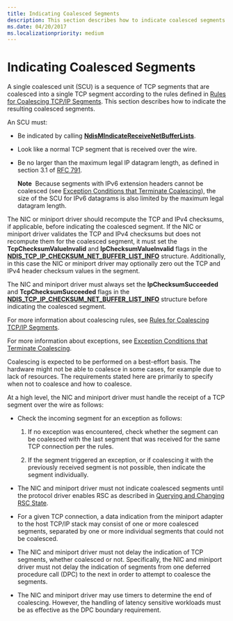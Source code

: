 ```yaml
---
title: Indicating Coalesced Segments
description: This section describes how to indicate coalesced segments
ms.date: 04/20/2017
ms.localizationpriority: medium
---
```


# Indicating Coalesced Segments


A single coalesced unit (SCU) is a sequence of TCP segments that are coalesced into a single TCP segment according to the rules defined in [Rules for Coalescing TCP/IP Segments](rules-for-coalescing-tcp-ip-packets.md). This section describes how to indicate the resulting coalesced segments.

An SCU must:

-   Be indicated by calling [**NdisMIndicateReceiveNetBufferLists**](/windows-hardware/drivers/ddi/ndis/nf-ndis-ndismindicatereceivenetbufferlists).

-   Look like a normal TCP segment that is received over the wire.

-   Be no larger than the maximum legal IP datagram length, as defined in section 3.1 of [RFC 791](http://www.ietf.org/rfc/rfc791.txt).

    **Note**  Because segments with IPv6 extension headers cannot be coalesced (see [Exception Conditions that Terminate Coalescing](exception-conditions-that-terminate-coalescing.md)), the size of the SCU for IPv6 datagrams is also limited by the maximum legal datagram length.

     

The NIC or miniport driver should recompute the TCP and IPv4 checksums, if applicable, before indicating the coalesced segment. If the NIC or miniport driver validates the TCP and IPv4 checksums but does not recompute them for the coalesced segment, it must set the **TcpChecksumValueInvalid** and **IpChecksumValueInvalid** flags in the [**NDIS\_TCP\_IP\_CHECKSUM\_NET\_BUFFER\_LIST\_INFO**](/windows-hardware/drivers/ddi/ndis/ns-ndis-_ndis_tcp_ip_checksum_net_buffer_list_info) structure. Additionally, in this case the NIC or miniport driver may optionally zero out the TCP and IPv4 header checksum values in the segment.

The NIC and miniport driver must always set the **IpChecksumSucceeded** and **TcpChecksumSucceeded** flags in the [**NDIS\_TCP\_IP\_CHECKSUM\_NET\_BUFFER\_LIST\_INFO**](/windows-hardware/drivers/ddi/ndis/ns-ndis-_ndis_tcp_ip_checksum_net_buffer_list_info) structure before indicating the coalesced segment.

For more information about coalescing rules, see [Rules for Coalescing TCP/IP Segments](rules-for-coalescing-tcp-ip-packets.md).

For more information about exceptions, see [Exception Conditions that Terminate Coalescing](exception-conditions-that-terminate-coalescing.md).

Coalescing is expected to be performed on a best-effort basis. The hardware might not be able to coalesce in some cases, for example due to lack of resources. The requirements stated here are primarily to specify when not to coalesce and how to coalesce.

At a high level, the NIC and miniport driver must handle the receipt of a TCP segment over the wire as follows:

-   Check the incoming segment for an exception as follows:

    1.  If no exception was encountered, check whether the segment can be coalesced with the last segment that was received for the same TCP connection per the rules.

    2.  If the segment triggered an exception, or if coalescing it with the previously received segment is not possible, then indicate the segment individually.

-   The NIC and miniport driver must not indicate coalesced segments until the protocol driver enables RSC as described in [Querying and Changing RSC State](querying-and-changing-rsc-state.md).

-   For a given TCP connection, a data indication from the miniport adapter to the host TCP/IP stack may consist of one or more coalesced segments, separated by one or more individual segments that could not be coalesced.

-   The NIC and miniport driver must not delay the indication of TCP segments, whether coalesced or not. Specifically, the NIC and miniport driver must not delay the indication of segments from one deferred procedure call (DPC) to the next in order to attempt to coalesce the segments.

-   The NIC and miniport driver may use timers to determine the end of coalescing. However, the handling of latency sensitive workloads must be as effective as the DPC boundary requirement.

 


